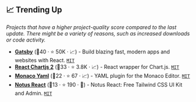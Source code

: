 ## 📈 Trending Up

_Projects that have a higher project-quality score compared to the last update. There might be a variety of reasons, such as increased downloads or code activity._

- <b><a href="https://github.com/gatsbyjs/gatsby">Gatsby</a></b> (🥇40 ·  ⭐ 50K · 📈) - Build blazing fast, modern apps and websites with React. <code><a href="http://bit.ly/34MBwT8">MIT</a></code>
- <b><a href="https://github.com/reactchartjs/react-chartjs-2">React Chartjs 2</a></b> (🥇33 ·  ⭐ 3.8K · 📈) - React wrapper for Chart.js. <code><a href="http://bit.ly/34MBwT8">MIT</a></code>
- <b><a href="https://github.com/pengx17/monaco-yaml">Monaco Yaml</a></b> (🥉22 ·  ⭐ 67 · 📈) - YAML plugin for the Monaco Editor. <code><a href="http://bit.ly/34MBwT8">MIT</a></code>
- <b><a href="https://github.com/creativetimofficial/notus-react">Notus React</a></b> (🥉13 ·  ⭐ 190 · 🐣) - Notus React: Free Tailwind CSS UI Kit and Admin. <code><a href="http://bit.ly/34MBwT8">MIT</a></code>

